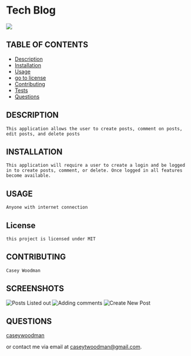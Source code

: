 # Tech Blog

  <img src="https://img.shields.io/badge/license-MIT-blue.svg">
   
  ## TABLE OF CONTENTS
  * [Description](#description)
  * [Installation](#installation)
  * [Usage](#usage)
  * [go to license](#license)
  * [Contributing](#contributing)
  * [Tests](#tests)
  * [Questions](#questions)
  
  ## DESCRIPTION
    This application allows the user to create posts, comment on posts, edit posts, and delete posts
    
  ## INSTALLATION
    This application will require a user to create a login and be logged in to create posts, comment, or delete. Once logged in all features become available.

## USAGE

    Anyone with internet connection

## License

    this project is licensed under MIT

## CONTRIBUTING

    Casey Woodman

## SCREENSHOTS

![Posts Listed out](./assets/POST%20PAGE.png) ![Adding comments](./assets/ADDING%20A%20COMMENT.png) ![Create New Post](./assets/CREATE%20NEW%20POST.png)

## QUESTIONS

[caseywoodman](https://github.com/caseywoodman/tech_blog)

or contact me via email at caseytwoodman@gmail.com.
